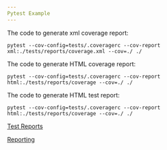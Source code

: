 ```yaml
---
Pytest Example
---
```


The code to generate xml coverage report:
```
pytest --cov-config=tests/.coveragerc --cov-report xml:./tests/reports/coverage.xml --cov=./ ./
```
The code to generate HTML coverage report:
```
pytest --cov-config=tests/.coveragerc --cov-report html:./tests/reports/coverage --cov=./ ./  
```

The code to generate HTML test report:
```
pytest --cov-config=tests/.coveragerc --cov-report html:./tests/reports/coverage --cov=./ ./  
```

[Test Reports ](https://aymanelsayeed.github.io/PyTestEx/)

[Reporting](https://pytest-cov.readthedocs.io/en/latest/reporting.html)

